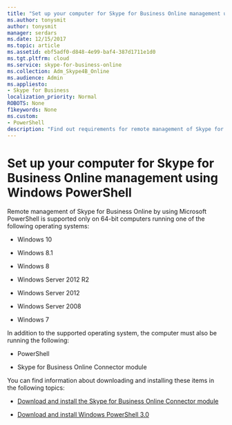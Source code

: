 ```yaml
---
title: "Set up your computer for Skype for Business Online management using Windows PowerShell"
ms.author: tonysmit
author: tonysmit
manager: serdars
ms.date: 12/15/2017
ms.topic: article
ms.assetid: ebf5adf0-d848-4e99-baf4-387d1711e1d0
ms.tgt.pltfrm: cloud
ms.service: skype-for-business-online
ms.collection: Adm_Skype4B_Online
ms.audience: Admin
ms.appliesto: 
- Skype for Business
localization_priority: Normal
ROBOTS: None
f1keywords: None
ms.custom:
- PowerShell
description: "Find out requirements for remote management of Skype for Business Online via Windows PowerShell, including supported operating systems."
---
```


# Set up your computer for Skype for Business Online management using Windows PowerShell

Remote management of Skype for Business Online by using Microsoft PowerShell is supported only on 64-bit computers running one of the following operating systems:
  
- Windows 10
    
- Windows 8.1
    
- Windows 8
    
- Windows Server 2012 R2
    
- Windows Server 2012
    
- Windows Server 2008
    
- Windows 7
    
In addition to the supported operating system, the computer must also be running the following:
  
- PowerShell
    
- Skype for Business Online Connector module
    
You can find information about downloading and installing these items in the following topics:
  
- [Download and install the Skype for Business Online Connector module](download-and-install-the-skype-for-business-online-connector-module.md)
    
- [Download and install Windows PowerShell 3.0](download-and-install-windows-powershell-3-0.md)
    

